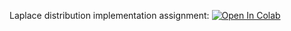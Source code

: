 Laplace distribution implementation assignment:
[![Open In Colab](https://colab.research.google.com/assets/colab-badge.svg)](https://colab.research.google.com/github/girafe-ai/ml-course/blob/23s_dd_ml/homeworks/hw02_laplace/laplace_distribution_assignment_0_02.ipynb)

